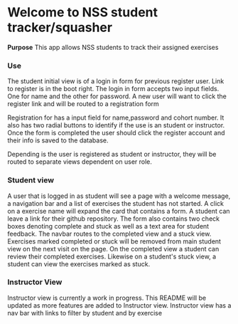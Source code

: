 # Welcome to NSS student tracker/squasher

**Purpose** This app allows NSS students to track their assigned exercises

### Use ###
The student initial view is of a login in form for previous register user. Link to register is in the boot right. The login in form accepts two input fields. One for name and the other for password. A new user will want to click the register link and will be routed to a registration form

Registration for has a input field for name,password and cohort number. It also has two radial buttons to identify if the use is an student or instructor. Once the form is completed the user should click the register account and their info is saved to the database.

Depending is the user is registered as student or instructor, they will be routed to separate views dependent on user role.

### Student view ###
A user that is logged in as student will see a page with a welcome message, a navigation bar and a list of exercises the student has not started. A click on a exercise name will expand the card that contains a form. A student can leave a link for their github repository. The form also contains two check boxes denoting complete and stuck as well as a text area for student feedback. The navbar routes to the completed view and a stuck view. Exercises marked completed or stuck will be removed from main student view on the next visit on the page.
On the completed view a student can review their completed exercises. Likewise on a student's stuck view, a student can view the exercises marked as stuck.

### Instructor View ###
Instructor view is currently a work in progress. This README will be updated as more features are added to Instructor view.
Instructor view has a nav bar with links to filter by student and by exercise
